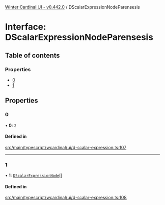 [Winter Cardinal UI - v0.442.0](../index.md) / DScalarExpressionNodeParensesis

# Interface: DScalarExpressionNodeParensesis

## Table of contents

### Properties

- [0](DScalarExpressionNodeParensesis.md#0)
- [1](DScalarExpressionNodeParensesis.md#1)

## Properties

### 0

• **0**: ``2``

#### Defined in

[src/main/typescript/wcardinal/ui/d-scalar-expression.ts:107](https://github.com/winter-cardinal/winter-cardinal-ui/blob/v0.442.0/src/main/typescript/wcardinal/ui/d-scalar-expression.ts#L107)

___

### 1

• **1**: [`DScalarExpressionNode`](../index.md#dscalarexpressionnode)[]

#### Defined in

[src/main/typescript/wcardinal/ui/d-scalar-expression.ts:108](https://github.com/winter-cardinal/winter-cardinal-ui/blob/v0.442.0/src/main/typescript/wcardinal/ui/d-scalar-expression.ts#L108)
